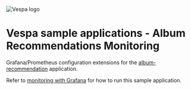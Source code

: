 
<!-- Copyright Vespa.ai. Licensed under the terms of the Apache 2.0 license. See LICENSE in the project root. -->

![Vespa logo](https://vespa.ai/assets/vespa-logo-color.png)

# Vespa sample applications - Album Recommendations Monitoring

Grafana/Prometheus configuration extensions for the [album-recommendation](/album-recommendation) application.

Refer to 
[monitoring with Grafana](https://docs.vespa.ai/en/operations/monitoring.html#monitoring-with-grafana)
for how to run this sample application.
